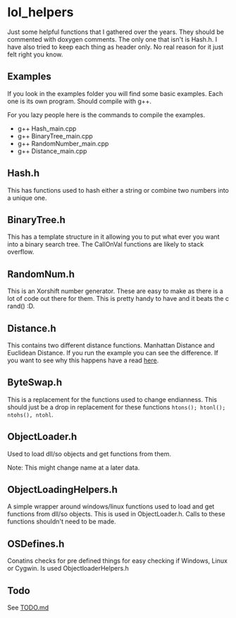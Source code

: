 # lol_helpers

Just some helpful functions that I gathered over the years. They should be commented
with doxygen comments. The only one that isn't is Hash.h. I have also tried to
keep each thing as header only. No real reason for it just felt right you know.

## Examples
If you look in the examples folder you will find some basic examples. Each one is
its own program. Should compile with g++.

For you lazy people here is the commands to compile the examples.

* g++ Hash_main.cpp
* g++ BinaryTree_main.cpp
* g++ RandomNumber_main.cpp
* g++ Distance_main.cpp

## Hash.h
This has functions used to hash either a string or combine two numbers into a unique one.

## BinaryTree.h
This has a template structure in it allowing you to put what ever you want into
 a binary search tree. The CallOnVal functions are likely to stack overflow.

## RandomNum.h
This is an Xorshift number generator. These are easy to make as there is a lot of
 code out there for them. This is pretty handy to have and it beats the c rand() :D.

## Distance.h
This contains two different distance functions. Manhattan Distance and Euclidean
Distance. If you run the example you can see the difference. If you want to see
why this happens have a read [here](https://lyfat.wordpress.com/2012/05/22/euclidean-vs-chebyshev-vs-manhattan-distance/).

## ByteSwap.h
This is a replacement for the functions used to change endianness. This should just be a drop in replacement for these functions `htons(); htonl(); ntohs(), ntohl`.

## ObjectLoader.h
Used to load dll/so objects and get functions from them.

Note: This might change name at a later data.

## ObjectLoadingHelpers.h
A simple wrapper around windows/linux functions used to load and get functions from dll/so objects.
This is used in ObjectLoader.h. Calls to these functions shouldn't need to be made.

## OSDefines.h
Conatins checks for pre defined things for easy checking if Windows, Linux or Cygwin. Is used ObjectloaderHelpers.h

## Todo
See [TODO.md](TODO.md)

